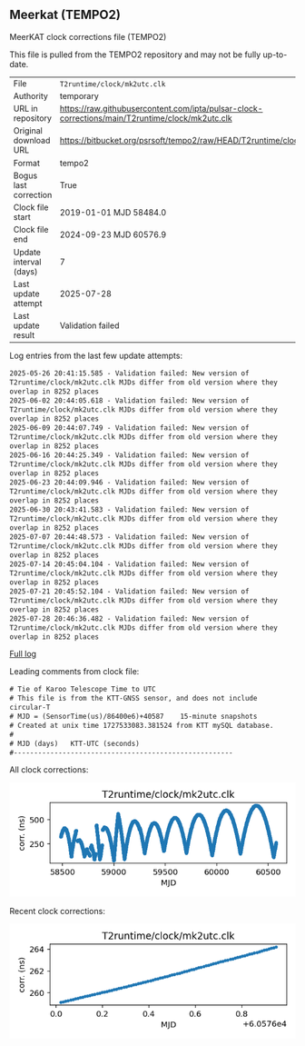 
## Meerkat (TEMPO2)

MeerKAT clock corrections file (TEMPO2)

This file is pulled from the TEMPO2 repository and may not be fully
up-to-date.

|     |     |
|:--- |:--- |
| File | `T2runtime/clock/mk2utc.clk` |
| Authority | temporary |
| URL in repository | <https://raw.githubusercontent.com/ipta/pulsar-clock-corrections/main/T2runtime/clock/mk2utc.clk> |
| Original download URL | <https://bitbucket.org/psrsoft/tempo2/raw/HEAD/T2runtime/clock/mk2utc.clk> |
| Format | tempo2 |
| Bogus last correction | True |
| Clock file start | 2019-01-01 MJD 58484.0 |
| Clock file end | 2024-09-23 MJD 60576.9 |
| Update interval (days) | 7 |
| Last update attempt | 2025-07-28 |
| Last update result | Validation failed |

Log entries from the last few update attempts:
```
2025-05-26 20:41:15.585 - Validation failed: New version of T2runtime/clock/mk2utc.clk MJDs differ from old version where they overlap in 8252 places
2025-06-02 20:44:05.618 - Validation failed: New version of T2runtime/clock/mk2utc.clk MJDs differ from old version where they overlap in 8252 places
2025-06-09 20:44:07.749 - Validation failed: New version of T2runtime/clock/mk2utc.clk MJDs differ from old version where they overlap in 8252 places
2025-06-16 20:44:25.349 - Validation failed: New version of T2runtime/clock/mk2utc.clk MJDs differ from old version where they overlap in 8252 places
2025-06-23 20:44:09.946 - Validation failed: New version of T2runtime/clock/mk2utc.clk MJDs differ from old version where they overlap in 8252 places
2025-06-30 20:43:41.583 - Validation failed: New version of T2runtime/clock/mk2utc.clk MJDs differ from old version where they overlap in 8252 places
2025-07-07 20:44:48.573 - Validation failed: New version of T2runtime/clock/mk2utc.clk MJDs differ from old version where they overlap in 8252 places
2025-07-14 20:45:04.104 - Validation failed: New version of T2runtime/clock/mk2utc.clk MJDs differ from old version where they overlap in 8252 places
2025-07-21 20:45:52.104 - Validation failed: New version of T2runtime/clock/mk2utc.clk MJDs differ from old version where they overlap in 8252 places
2025-07-28 20:46:36.482 - Validation failed: New version of T2runtime/clock/mk2utc.clk MJDs differ from old version where they overlap in 8252 places
```
[Full log](https://raw.githubusercontent.com/ipta/pulsar-clock-corrections/main/log/T2runtime/clock/mk2utc.clk.log)

Leading comments from clock file:

    # Tie of Karoo Telescope Time to UTC
    # This file is from the KTT-GNSS sensor, and does not include circular-T
    # MJD = (SensorTime(us)/86400e6)+40587    15-minute snapshots
    # Created at unix time 1727533083.381524 from KTT mySQL database.
    #
    # MJD (days)   KTT-UTC (seconds)
    #------------------------------------------------------



All clock corrections:

![plot of all clock corrections](mk2utc.clk.png "All corrections")

Recent clock corrections:

![plot of recent clock corrections](mk2utc.clk.short.png "Recent corrections")

